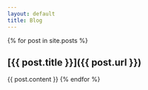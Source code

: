 ```yaml
---
layout: default
title: Blog
---
```


{% for post in site.posts %}
## [{{ post.title }}]({{ post.url }})

{{ post.content }}
{% endfor %}
